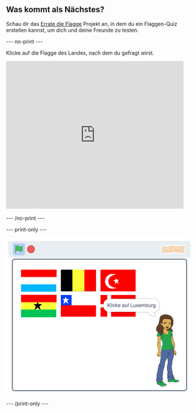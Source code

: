 ## Was kommt als Nächstes?

Schau dir das [Errate die Flagge](https://projects.raspberrypi.org/en/projects/guess-the-flag?utm_source=pathway&utm_medium=whatnext&utm_campaign=projects) Projekt an, in dem du ein Flaggen-Quiz erstellen kannst, um dich und deine Freunde zu testen.

\--- no-print \---

Klicke auf die Flagge des Landes, nach dem du gefragt wirst.

<div class="scratch-preview">
  <iframe allowtransparency="true" width="485" height="402" src="https://scratch.mit.edu/projects/embed/276891625/?autostart=false" frameborder="0" scrolling="no"></iframe>
</div>

\--- /no-print \---

\--- print-only \---

![Fertiges Spiel](images/finished-game.png)

\--- /print-only \---